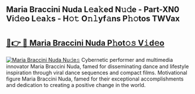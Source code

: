 ## Maria Braccini Nuda L𝚎a𝚔ed N𝚞𝚍e - Part-XN0 Vi𝚍𝚎o L𝚎a𝚔s - H𝚘𝚝 O𝚗𝚕yf𝚊ns P𝚑𝚘tos TWVax

# <h2><a href="http://kfcirrp.oniu.top/?m=Maria+Braccini+Nuda">🔗👉 🔴 Maria Braccini Nuda P𝚑ot𝚘𝚜 V𝚒d𝚎o</a></h2>

[![Maria Braccini Nuda Nu𝚍e𝚜](https://i.imgur.com/0qMVB7G.gif)](http://kfcirrp.oniu.top/?m=Maria+Braccini+Nuda)
Cybernetic performer and multimedia innovator Maria Braccini Nuda, famed for disseminating dance and lifestyle inspiration through viral dance sequences and compact films. Motivational figure Maria Braccini Nuda, famed for their exceptional accomplishments and dedication to creating a positive change in the world.  
